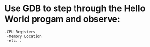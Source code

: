 # Use GDB to step through the Hello World progam and observe:
 ```
 -CPU Registers
  -Memory Location
  -etc...
  ```
